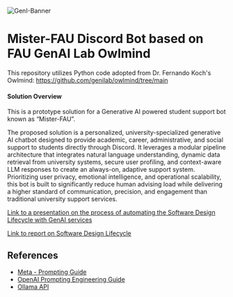 ![GenI-Banner](https://github.com/genilab-fau/genial-fau.github.io/blob/8f1a2d3523f879e1082918c7bba19553cb6e7212/images/geni-lab-banner.png?raw=true)


# Mister-FAU Discord Bot based on FAU GenAI Lab Owlmind

This repository utilizes Python code adopted from Dr. Fernando Koch's Owlmind: https://github.com/genilab/owlmind/tree/main


#### Solution Overview
This is a prototype solution for a Generative AI powered student support bot known as “Mister-FAU”.

The proposed solution is a personalized, university-specialized generative AI chatbot designed to provide academic, career, administrative, and social support to students directly through Discord. It leverages a modular pipeline architecture that integrates natural language understanding, dynamic data retrieval from university systems, secure user profiling, and context-aware LLM responses to create an always-on, adaptive support system. Prioritizing user privacy, emotional intelligence, and operational scalability, this bot is built to significantly reduce human advising load while delivering a higher standard of communication, precision, and engagement than traditional university support services.

[Link to a presentation on the process of automating the Software Design Lifecycle with GenAI services](https://fau-my.sharepoint.com/:p:/g/personal/jperrone2024_fau_edu/EaG2R2bnel9Hg_dgtIed8JEB5FNw-MC0QDXK28nZw6BzDw?e=bc8tnZ)

[Link to report on Software Design Lifecycle](https://fau-my.sharepoint.com/:b:/g/personal/jperrone2024_fau_edu/EaJKIL_76XtIv1mKHQRwdmMBAJ-lj_TxY0KJGouQ1P1pDQ?e=xmCXql)

## References
 
* [Meta - Prompting Guide](https://www.llama.com/docs/how-to-guides/prompting/)
* [OpenAI Prompting Engineering Guide](https://platform.openai.com/docs/guidesprompt-engineering)
* [Ollama API](https://github.com/ollama/ollama/blob/main/docs/api.md)




